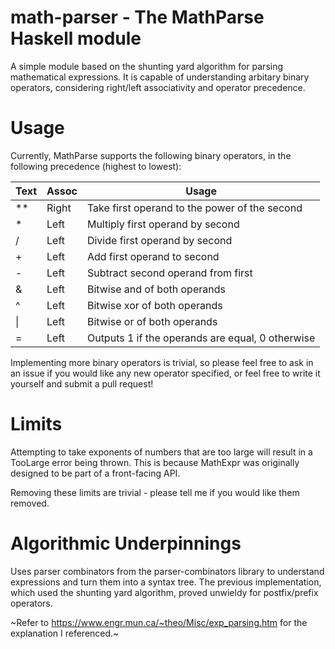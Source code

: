 # math-parser - The MathParse Haskell module

A simple module based on the shunting yard algorithm for parsing mathematical
expressions. It is capable of understanding arbitary binary operators,
considering right/left associativity and operator precedence.

# Usage
Currently, MathParse supports the following binary operators, in the following
precedence (highest to lowest):

| Text | Assoc | Usage                                            |
|------|-------|--------------------------------------------------|
|  **  | Right | Take first operand to the power of the second    |
|  *   | Left  | Multiply first operand by second                 |
|  /   | Left  | Divide first operand by second                   |
|  +   | Left  | Add first operand to second                      |
|  -   | Left  | Subtract second operand from first               |
|  &   | Left  | Bitwise and of both operands                     |
|  ^   | Left  | Bitwise xor of both operands                     |
| \|   | Left  | Bitwise or of both operands                      |
|  =   | Left  | Outputs 1 if the operands are equal, 0 otherwise |

Implementing more binary operators is trivial, so please feel free to ask in an
issue if you would like any new operator specified, or feel free to write it
yourself and submit a pull request!

# Limits
Attempting to take exponents of numbers that are too large will result in a
TooLarge error being thrown. This is because MathExpr was originally designed
to be part of a front-facing API.

Removing these limits are trivial - please tell me if you would like them
removed.

# Algorithmic Underpinnings
Uses parser combinators from the parser-combinators library to understand
expressions and turn them into a syntax tree. The previous implementation,
which used the shunting yard algorithm, proved unwieldy for postfix/prefix
operators.

~Refer to https://www.engr.mun.ca/~theo/Misc/exp_parsing.htm for the explanation
I referenced.~
